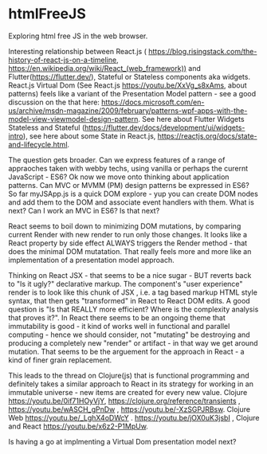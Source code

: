 # htmlFreeJS
Exploring html free JS in the web browser.

Interesting relationship between React.js ( https://blog.risingstack.com/the-history-of-react-js-on-a-timeline, https://en.wikipedia.org/wiki/React_(web_framework)) and Flutter(https://flutter.dev/), Stateful or Stateless components aka widgets. React.js Virtual Dom (See React.js https://youtu.be/XxVg_s8xAms, about patterns) feels like a variant of the Presentation Model pattern - see a good discussion on the that here: https://docs.microsoft.com/en-us/archive/msdn-magazine/2009/february/patterns-wpf-apps-with-the-model-view-viewmodel-design-pattern.   See here about Flutter Widgets Stateless and Stateful (https://flutter.dev/docs/development/ui/widgets-intro), see here about some State in React.js, https://reactjs.org/docs/state-and-lifecycle.html. 

The question gets broader. Can we express features of a range of appraoches taken with webby techs, using vanilla or perhaps the curernt JavaScript - ES6? Ok now we move onto thinking about application patterns. Can MVC or MVMM (PM) design patterns be expressed in ES6? So far myJSApp.js is a quick DOM explore - yup you can create DOM nodes and add them to the DOM and associate event handlers with them. What is next? Can I work an MVC in ES6? Is that next? 

React seems to boil down to minimizing DOM mutations, by comparing current Render with new render to run only those changes. It looks like a React property by side effect ALWAYS triggers the Render method - that does the minimal DOM mutatation. That really feels more and more like an implementation of a presentation model approach. 

Thinking on React JSX - that seems to be a nice sugar - BUT reverts back to "Is it ugly?" declarative markup. The component's "user experience" render is to look like this chunk of JSX , i.e. a tag based markup HTML style syntax, that then gets "transformed" in React to React DOM edits. A good question is "Is that REALLY more efficient? Where is the complexity analysis that proves it?". In React there seems to be an ongoing theme that immutability is good - it kind of works well in functional and parallel computing - hence we should consider, not "mutating" be destroying and producing a completely new "render" or artifact - in that way we get around mutation. That seems to be the arguement for the approach in React - a kind of finer grain replacement.

This leads to the thread on Clojure(js) that is functional programming and definitely takes a similar approach to React in its strategy for working in an immutable universe - new items are created for every new value. Clojure https://youtu.be/0if71HOyVjY, https://clojure.org/reference/transients , https://youtu.be/wASCH_gPnDw  , https://youtu.be/-XzSGPJRBsw. Clojure Web https://youtu.be/_LghX4oDWcY . https://youtu.be/jOX0uK3jsbI , Clojure and React https://youtu.be/x6z2-P1MpUw. 

 Is having a go at implmenting a Virtual Dom presentation model next? 
 












